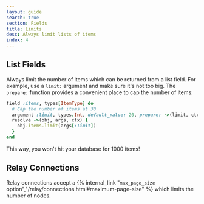 ```yaml
---
layout: guide
search: true
section: Fields
title: Limits
desc: Always limit lists of items
index: 4
---
```


## List Fields

Always limit the number of items which can be returned from a list field. For example, use a `limit:` argument and make sure it's not too big. The `prepare:` function provides a convenient place to cap the number of items:

```ruby
field :items, types[ItemType] do
  # Cap the number of items at 30
  argument :limit, types.Int, default_value: 20, prepare: ->(limit, ctx) {[limit, 30].min}
  resolve ->(obj, args, ctx) {
    obj.items.limit(args[:limit])
  }
end
```

This way, you won't hit your database for 1000 items!

## Relay Connections

Relay connections accept a {% internal_link "`max_page_size` option","/relay/connections.html#maximum-page-size" %} which limits the number of nodes.
